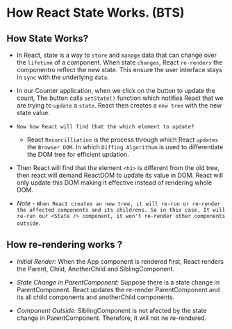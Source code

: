 # How React State Works. (BTS)

## How State Works?

- In React, state is a way to `store` and `manage` data that can change over the `lifetime` of a component. When state `changes`, React `re-renders` the componentro reflect the new state. This ensure the user interface stays in `sync` with the underlying `data`.

- In our Counter application, when we click on the button to update the count, The button calls `setState()` function which notifies React that we are trying to `update` a `state`. React then creates a `new tree` with the new state value.

- `Now how React will find that the which element to update?` 
    - React `Reconcilliation` is the process through which React `updates` the `Browser DOM`. In which `Diffing Algorithum` is used to differentiate the DOM tree for efficient updation.

- Then React will find that the element `<h1>` is different from the old tree, then react will demand ReactDOM to update its value in DOM. React will only update this DOM making it effective instead of rendering whole DOM.

* *Note* - `When React creates an new tree, it will re-run or re-render the affected components and its childrens. So in this case, It will re-run our <State /> component, it won't re-render other components outside`.

## How re-rendering works ?

- *Initial Render:* When the App component is rendered first, React renders the Parent, Child, AnotherChild and SiblingComponent.

- *State Change in ParentComponent:* Suppose there is a state change in ParentComponent. React updates the re-render ParentComponent and its all child components and anotherChild components.

- *Component Outside:* SiblingComponent is not afected by the state change in ParentComponent. Therefore, it will not ne re-rendered.